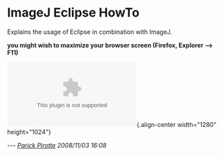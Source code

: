 # ImageJ Eclipse HowTo

Explains the usage of Eclipse in combination with ImageJ.

**you might wish to maximize your browser screen (Firefox, Explorer
\--\> F11)**

![The Eclipse Tutorial](/video/utilities/ij_eclipse.swf){.align-center
width="1280" height="1024"}

\-\-- *[Parick Pirotte](/users/ppirrotte) 2008/11/03 16:08*
